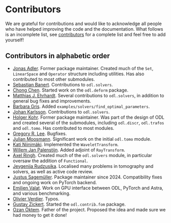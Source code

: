# Contributors

We are grateful for contributions and would like to acknowledge all people who have helped improving the code and the documentation. What follows is an incomplete list, see [contributors](https://github.com/odlgroup/odl/graphs/contributors) for a complete list and feel free to add yourself!

## Contributors in alphabetic order

* [Jonas Adler](https://github.com/adler-j). Former package maintainer. Created much of the `Set`, `LinearSpace` and `Operator` structure including utilities. Has also contributed to most other submodules.
* [Sebastian Banert](https://github.com/sbanert). Contributions to `odl.solvers`.
* [Chong Chen](https://github.com/chongchenmath). Started work on the `odl.deform` package.
* [Matthias J. Ehrhardt](https://github.com/mehrhardt). Several contributions to `odl.solvers`, in addition to general bug fixes and improvements.
* [Barbara Gris](https://github.com/bgris). Added `examples/solvers/find_optimal_parameters`.
* [Johan Karlsson](https://github.com/hilding79). Contributions to `odl.solvers`.
* [Holger Kohr](https://github.com/kohr-h). Former package maintainer. Was part of the design of ODL and created several of the submodules, including `odl.discr`, `odl.trafos` and `odl.tomo`. Has contributed to most modules.
* [Gregory R. Lee](https://github.com/grlee77). Bugfixes.
* [Julian Moosmann](https://github.com/moosmann). Significant work on the initial `odl.tomo` module.
* [Kati Niinimäki](https://github.com/niinimaki). Implemented the `WaveletTransform`.
* [Willem Jan Palenstijn](https://github.com/wjp). Added adjoint of `RayTransform`.
* [Axel Ringh](https://github.com/aringh). Created much of the `odl.solvers` module, in particular oversaw the addition of `Functional`.
* [Jevgenija Rudzusika](https://github.com/JevgenijaAksjonova). Localised many problems in tomography and solvers, as well as active code review.
* [Justus Sagemüller](https://github.com/leftaroundabout). Package maintainer since 2024. Compatibility fixes and ongoing work on PyTorch backend.
* [Emilien Valat](https://github.com/Emvlt). Work on GPU interface between ODL, PyTorch and Astra, and various benchmarking.
* [Olivier Verdier](https://github.com/olivierverdier). Typos.
* [Gustav Zickert](https://github.com/zickert). Started the `odl.contrib.fom` package.
* [Ozan Öktem](https://github.com/ozanoktem). Father of the project. Proposed the idea and made sure we had money to get it done!

